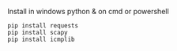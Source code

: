 Install in windows python & on cmd or powershell
    
    pip install requests
    pip install scapy
    pip install icmplib
